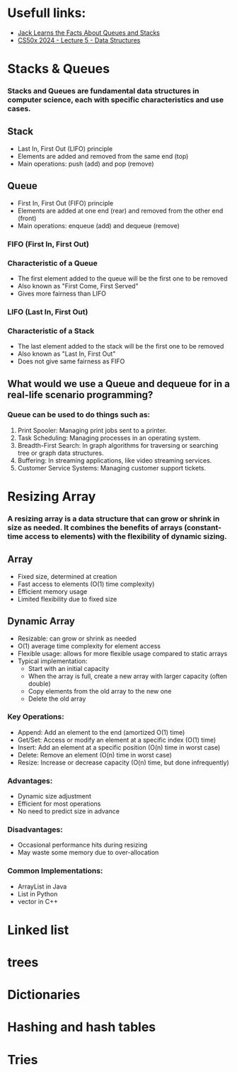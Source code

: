 # Usefull links:
- [Jack Learns the Facts About Queues and Stacks](https://www.youtube.com/watch?v=ItAG3s6KIEI)
- [CS50x 2024 - Lecture 5 - Data Structures](https://www.youtube.com/watch?v=0euvEdPwQnQ)
# Stacks & Queues
### Stacks and Queues are fundamental data structures in computer science, each with specific characteristics and use cases.
## Stack
- Last In, First Out (LIFO) principle
- Elements are added and removed from the same end (top)
- Main operations: push (add) and pop (remove)
## Queue
- First In, First Out (FIFO) principle
- Elements are added at one end (rear) and removed from the other end (front)
- Main operations: enqueue (add) and dequeue (remove)
### FIFO (First In, First Out)
### Characteristic of a Queue
- The first element added to the queue will be the first one to be removed
- Also known as "First Come, First Served"
- Gives more fairness than LIFO
### LIFO (Last In, First Out)
### Characteristic of a Stack
- The last element added to the stack will be the first one to be removed
- Also known as "Last In, First Out"
- Does not give same fairness as FIFO
## What would we use a Queue and dequeue for in a real-life scenario programming?
### Queue can be used to do things such as:
1. Print Spooler: Managing print jobs sent to a printer.
2. Task Scheduling: Managing processes in an operating system.
3. Breadth-First Search: In graph algorithms for traversing or searching tree or graph data structures.
4. Buffering: In streaming applications, like video streaming services.
5. Customer Service Systems: Managing customer support tickets.
# Resizing Array
### A resizing array is a data structure that can grow or shrink in size as needed. It combines the benefits of arrays (constant-time access to elements) with the flexibility of dynamic sizing.
## Array
- Fixed size, determined at creation
- Fast access to elements (O(1) time complexity)
- Efficient memory usage
- Limited flexibility due to fixed size
## Dynamic Array
- Resizable: can grow or shrink as needed
- O(1) average time complexity for element access
- Flexible usage: allows for more flexible usage compared to static arrays
- Typical implementation:
  - Start with an initial capacity
  - When the array is full, create a new array with larger capacity (often double)
  - Copy elements from the old array to the new one
  - Delete the old array
### Key Operations:
- Append: Add an element to the end (amortized O(1) time)
- Get/Set: Access or modify an element at a specific index (O(1) time)
- Insert: Add an element at a specific position (O(n) time in worst case)
- Delete: Remove an element (O(n) time in worst case)
- Resize: Increase or decrease capacity (O(n) time, but done infrequently)
### Advantages:
- Dynamic size adjustment
- Efficient for most operations
- No need to predict size in advance
### Disadvantages:
- Occasional performance hits during resizing
- May waste some memory due to over-allocation
### Common Implementations:
- ArrayList in Java
- List in Python
- vector in C++


# Linked list

# trees 

# Dictionaries

# Hashing and hash tables

# Tries

